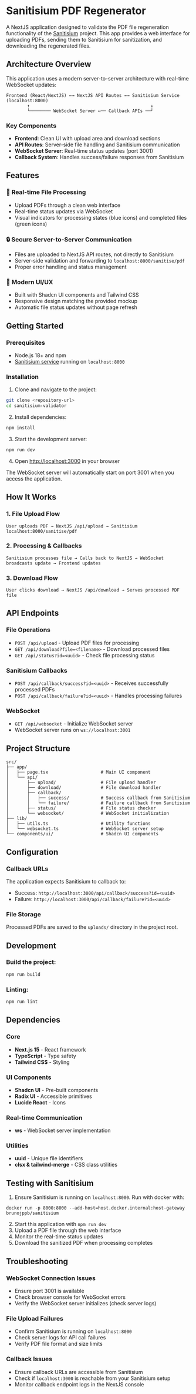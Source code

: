 # Sanitisium PDF Regenerator

A NextJS application designed to validate the PDF file regeneration functionality of the [Sanitisium](https://github.com/brunojppb/sanitisium) project. This app provides a web interface for uploading PDFs, sending them to Sanitisium for sanitization, and downloading the regenerated files.

## Architecture Overview

This application uses a modern server-to-server architecture with real-time WebSocket updates:

```
Frontend (React/NextJS) ←→ NextJS API Routes ←→ Sanitisium Service (localhost:8000)
        ↑                                              ↓
        └──────── WebSocket Server ←── Callback APIs ──┘
```

### Key Components

- **Frontend**: Clean UI with upload area and download sections
- **API Routes**: Server-side file handling and Sanitisium communication
- **WebSocket Server**: Real-time status updates (port 3001)
- **Callback System**: Handles success/failure responses from Sanitisium

## Features

### 🔄 **Real-time File Processing**
- Upload PDFs through a clean web interface
- Real-time status updates via WebSocket
- Visual indicators for processing states (blue icons) and completed files (green icons)

### 🔒 **Secure Server-to-Server Communication**
- Files are uploaded to NextJS API routes, not directly to Sanitisium
- Server-side validation and forwarding to `localhost:8000/sanitise/pdf`
- Proper error handling and status management

### 📱 **Modern UI/UX**
- Built with Shadcn UI components and Tailwind CSS
- Responsive design matching the provided mockup
- Automatic file status updates without page refresh

## Getting Started

### Prerequisites

- Node.js 18+ and npm
- [Sanitisium service](https://github.com/brunojppb/sanitisium) running on `localhost:8000`

### Installation

1. Clone and navigate to the project:
```bash
git clone <repository-url>
cd sanitisium-validator
```

2. Install dependencies:
```bash
npm install
```

3. Start the development server:
```bash
npm run dev
```

4. Open [http://localhost:3000](http://localhost:3000) in your browser

The WebSocket server will automatically start on port 3001 when you access the application.

## How It Works

### 1. **File Upload Flow**
```
User uploads PDF → NextJS /api/upload → Sanitisium localhost:8000/sanitise/pdf
```

### 2. **Processing & Callbacks**
```
Sanitisium processes file → Calls back to NextJS → WebSocket broadcasts update → Frontend updates
```

### 3. **Download Flow**
```
User clicks download → NextJS /api/download → Serves processed PDF file
```

## API Endpoints

### File Operations
- `POST /api/upload` - Upload PDF files for processing
- `GET /api/download?file=<filename>` - Download processed files
- `GET /api/status?id=<uuid>` - Check file processing status

### Sanitisium Callbacks
- `POST /api/callback/success?id=<uuid>` - Receives successfully processed PDFs
- `POST /api/callback/failure?id=<uuid>` - Handles processing failures

### WebSocket
- `GET /api/websocket` - Initialize WebSocket server
- WebSocket server runs on `ws://localhost:3001`

## Project Structure

```
src/
├── app/
│   ├── page.tsx                    # Main UI component
│   └── api/
│       ├── upload/                 # File upload handler
│       ├── download/               # File download handler
│       ├── callback/
│       │   ├── success/            # Success callback from Sanitisium
│       │   └── failure/            # Failure callback from Sanitisium
│       ├── status/                 # File status checker
│       └── websocket/              # WebSocket initialization
├── lib/
│   ├── utils.ts                    # Utility functions
│   └── websocket.ts                # WebSocket server setup
└── components/ui/                  # Shadcn UI components
```

## Configuration

### Callback URLs
The application expects Sanitisium to callback to:
- Success: `http://localhost:3000/api/callback/success?id=<uuid>`
- Failure: `http://localhost:3000/api/callback/failure?id=<uuid>`

### File Storage
Processed PDFs are saved to the `uploads/` directory in the project root.

## Development

### Build the project:
```bash
npm run build
```

### Linting:
```bash
npm run lint
```

## Dependencies

### Core
- **Next.js 15** - React framework
- **TypeScript** - Type safety
- **Tailwind CSS** - Styling

### UI Components
- **Shadcn UI** - Pre-built components
- **Radix UI** - Accessible primitives
- **Lucide React** - Icons

### Real-time Communication
- **ws** - WebSocket server implementation

### Utilities
- **uuid** - Unique file identifiers
- **clsx & tailwind-merge** - CSS class utilities

## Testing with Sanitisium

1. Ensure Sanitisium is running on `localhost:8000`. Run with docker with:
```shell
docker run -p 8000:8000 --add-host=host.docker.internal:host-gateway brunojppb/sanitisium
```

2. Start this application with `npm run dev`
3. Upload a PDF file through the web interface
4. Monitor the real-time status updates
5. Download the sanitized PDF when processing completes

## Troubleshooting

### WebSocket Connection Issues
- Ensure port 3001 is available
- Check browser console for WebSocket errors
- Verify the WebSocket server initializes (check server logs)

### File Upload Failures
- Confirm Sanitisium is running on `localhost:8000`
- Check server logs for API call failures
- Verify PDF file format and size limits

### Callback Issues
- Ensure callback URLs are accessible from Sanitisium
- Check if `localhost:3000` is reachable from your Sanitisium setup
- Monitor callback endpoint logs in the NextJS console
